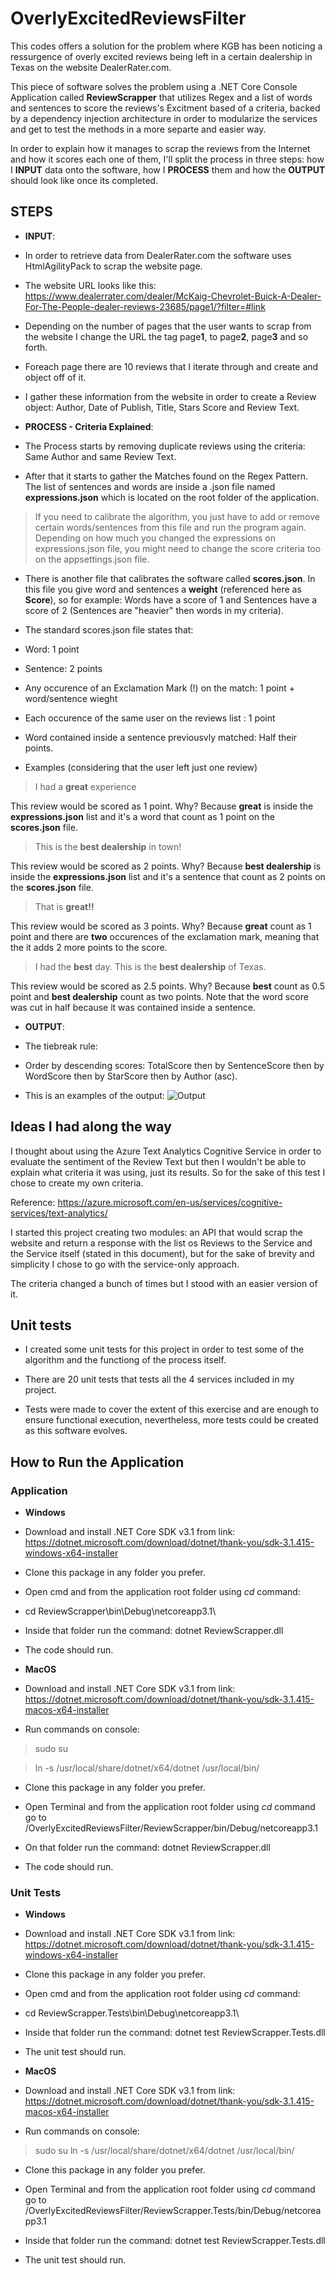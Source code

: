 
  
  

# OverlyExcitedReviewsFilter

This codes offers a solution for the problem where KGB has been noticing a ressurgence of overly excited reviews being left in a certain dealership in Texas on the website DealerRater.com.

  

This piece of software solves the problem using a .NET Core Console Application called **ReviewScrapper** that utilizes Regex and a list of words and sentences to score the reviews's Excitment based of a criteria, backed by a dependency injection architecture in order to modularize the services and get to test the methods in a more separte and easier way.

  

In order to explain how it manages to scrap the reviews from the Internet and how it scores each one of them, I'll split the process in three steps: how I **INPUT** data onto the software, how I **PROCESS** them and how the **OUTPUT** should look like once its completed.

  

## STEPS

-  **INPUT**:

- In order to retrieve data from DealerRater.com the software uses HtmlAgilityPack to scrap the website page.

- The website URL looks like this: https://www.dealerrater.com/dealer/McKaig-Chevrolet-Buick-A-Dealer-For-The-People-dealer-reviews-23685/page1/?filter=#link

- Depending on the number of pages that the user wants to scrap from the website I change the URL the tag page**1**, to page**2**, page**3** and so forth.

- Foreach page there are 10 reviews that I iterate through and create and object off of it.

- I gather these information from the website in order to create a Review object: Author, Date of Publish, Title, Stars Score and Review Text.

-  **PROCESS - Criteria Explained**:

- The Process starts by removing duplicate reviews using the criteria: Same Author and same Review Text.

- After that it starts to gather the Matches found on the Regex Pattern. The list of sentences and words are inside a .json file named **expressions.json** which is located on the root folder of the application.

> If you need to calibrate the algorithm, you just have to add or remove certain words/sentences from this file and run the program again. Depending on how much you changed the expressions on expressions.json file, you might need to change the score criteria too on the appsettings.json file.

- There is another file that calibrates the software called **scores.json**. In this file you give word and sentences a **weight** (referenced here as **Score**), so for example: Words have a score of 1 and Sentences have a score of 2 (Sentences are "heavier" then words in my criteria).

- The standard scores.json file states that:

- Word: 1 point

- Sentence: 2 points

- Any occurence of an Exclamation Mark (!) on the match: 1 point + word/sentence wieght

- Each occurence of the same user on the reviews list : 1 point

- Word contained inside a sentence previousvly matched: Half their points.

- Examples (considering that the user left just one review)

> I had a **great** experience

This review would be scored as 1 point. Why? Because **great** is inside the **expressions.json** list and it's a word that count as 1 point on the **scores.json** file.

> This is the **best dealership** in town!

  

This review would be scored as 2 points. Why? Because **best dealership** is inside the **expressions.json** list and it's a sentence that count as 2 points on the **scores.json** file.

>That is **great!!**

  

This review would be scored as 3 points. Why? Because **great** count as 1 point and there are **two** occurences of the exclamation mark, meaning that the it adds 2 more points to the score.

>I had the **best** day. This is the **best dealership** of Texas.

This review would be scored as 2.5 points. Why? Because **best** count as 0.5 point and **best dealership** count as two points. Note that the word score was cut in half because it was contained inside a sentence.

-  **OUTPUT**:

- The tiebreak rule:

- Order by descending scores: TotalScore then by SentenceScore then by WordScore then by StarScore then by Author (asc).

- This is an examples of the output:
![Output](https://i.ibb.co/Svt0GNZ/image.png)
    
## Ideas I had along the way

I thought about using the Azure Text Analytics Cognitive Service in order to evaluate the sentiment of the Review Text but then I wouldn't be able to explain what criteria it was using, just its results. So for the sake of this test I chose to create my own criteria.

Reference: https://azure.microsoft.com/en-us/services/cognitive-services/text-analytics/

I started this project creating two modules: an API that would scrap the website and return a response with the list os Reviews to the Service and the Service itself (stated in this document), but for the sake of brevity and simplicity I chose to go with the service-only approach.

The criteria changed a bunch of times but I stood with an easier version of it.

## Unit tests

- I created some unit tests for this project in order to test some of the algorithm and the functiong of the process itself.

- There are 20 unit tests that tests all the 4 services included in my project.

- Tests were made to cover the extent of this exercise and are enough to ensure functional execution, nevertheless, more tests could be created as this software evolves.

  
## How to Run the Application

### Application

-  **Windows**

- Download and install .NET Core SDK v3.1 from link: https://dotnet.microsoft.com/download/dotnet/thank-you/sdk-3.1.415-windows-x64-installer

- Clone this package in any folder you prefer.

- Open cmd and from the application root folder using *cd* command:
- cd ReviewScrapper\bin\Debug\netcoreapp3.1\

- Inside that folder run the command: dotnet ReviewScrapper.dll

- The code should run.

-  **MacOS**

- Download and install .NET Core SDK v3.1 from link: https://dotnet.microsoft.com/download/dotnet/thank-you/sdk-3.1.415-macos-x64-installer

- Run commands on console:

> sudo su

> ln -s /usr/local/share/dotnet/x64/dotnet /usr/local/bin/

- Clone this package in any folder you prefer.

- Open Terminal and from the application root folder using *cd* command go to /OverlyExcitedReviewsFilter/ReviewScrapper/bin/Debug/netcoreapp3.1

- On that folder run the command: dotnet ReviewScrapper.dll

- The code should run.

  

### Unit Tests

-  **Windows**

- Download and install .NET Core SDK v3.1 from link: https://dotnet.microsoft.com/download/dotnet/thank-you/sdk-3.1.415-windows-x64-installer

- Clone this package in any folder you prefer.

- Open cmd and from the application root folder using _cd_ command:
- cd ReviewScrapper.Tests\bin\Debug\netcoreapp3.1\

- Inside that folder run the command: dotnet test ReviewScrapper.Tests.dll

- The unit test should run.

-  **MacOS**

- Download and install .NET Core SDK v3.1 from link: https://dotnet.microsoft.com/download/dotnet/thank-you/sdk-3.1.415-macos-x64-installer

- Run commands on console:

> sudo su
> ln -s /usr/local/share/dotnet/x64/dotnet /usr/local/bin/

- Clone this package in any folder you prefer.

- Open Terminal and from the application root folder using _cd_ command go to /OverlyExcitedReviewsFilter/ReviewScrapper.Tests/bin/Debug/netcoreapp3.1

- Inside that folder run the command: dotnet test ReviewScrapper.Tests.dll

- The unit test should run.
